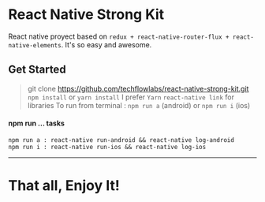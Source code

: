 # React Native Strong Kit

React native proyect based on `redux + react-native-router-flux + react-native-elements`. It's so easy and awesome.
  
 ## Get Started
  
> git clone https://github.com/techflowlabs/react-native-strong-kit.git
> `npm install` or `yarn install` I prefer `Yarn`
> `react-native link` for libraries
> To run from terminal : `npm run a` (android) or `npm run i` (ios)

#### npm run ... tasks
```
npm run a : react-native run-android && react-native log-android
npm run i : react-native run-ios && react-native log-ios
```
***
# That all, Enjoy It!


